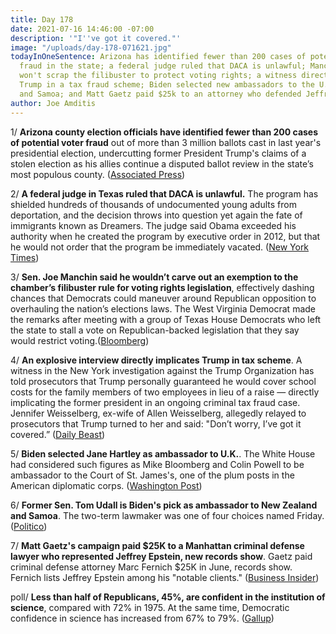 ```yaml
---
title: Day 178
date: 2021-07-16 14:46:00 -07:00
description: '"I''ve got it covered."'
image: "/uploads/day-178-071621.jpg"
todayInOneSentence: Arizona has identified fewer than 200 cases of potential voter
  fraud in the state; a federal judge ruled that DACA is unlawful; Manchin says he
  won't scrap the filibuster to protect voting rights; a witness directly implicated
  Trump in a tax fraud scheme; Biden selected new ambassadors to the U.K., New Zealand,
  and Samoa; and Matt Gaetz paid $25k to an attorney who defended Jeffrey Epstein.
author: Joe Amditis
---
```


1/ **Arizona county election officials have identified fewer than 200 cases of potential voter fraud** out of more than 3 million ballots cast in last year's presidential election, undercutting former President Trump's claims of a stolen election as his allies continue a disputed ballot review in the state’s most populous county. ([Associated Press](https://apnews.com/article/business-government-and-politics-arizona-election-2020-e6158cd1b0c6442716064e6791b4c6fc))

2/ **A federal judge in Texas ruled that DACA is unlawful.** The program has shielded hundreds of thousands of undocumented young adults from deportation, and the decision throws into question yet again the fate of immigrants known as Dreamers. The judge said Obama exceeded his authority when he created the program by executive order in 2012, but that he would not order that the program be immediately vacated. ([New York Times](https://www.nytimes.com/2021/07/16/us/court-daca-dreamers.html))

3/ **Sen. Joe Manchin said he wouldn’t carve out an exemption to the chamber’s filibuster rule for voting rights legislation**, effectively dashing chances that Democrats could maneuver around Republican opposition to overhauling the nation’s elections laws. The West Virginia Democrat made the remarks after meeting with a group of Texas House Democrats who left the state to stall a vote on Republican-backed legislation that they say would restrict voting.([Bloomberg](https://www.bloomberg.com/news/articles/2021-07-15/manchin-says-no-filibuster-exception-for-voting-rights-bill))

4/ **An explosive interview directly implicates Trump in tax scheme**. A witness in the New York investigation against the Trump Organization has told prosecutors that Trump personally guaranteed he would cover school costs for the family members of two employees in lieu of a raise — directly implicating the former president in an ongoing criminal tax fraud case. Jennifer Weisselberg, ex-wife of Allen Weisselberg, allegedly relayed to prosecutors that Trump turned to her and said: "Don’t worry, I’ve got it covered.” ([Daily Beast](https://www.thedailybeast.com/explosive-interview-directly-implicates-donald-trump-in-tax-scheme))

5/ **Biden selected Jane Hartley as ambassador to U.K.**. The White House had considered such figures as Mike Bloomberg and Colin Powell to be ambassador to the Court of St. James's, one of the plum posts in the American diplomatic corps. ([Washington Post](https://www.washingtonpost.com/politics/biden-hartley-uk-ambassador/2021/07/16/78ed02ce-e63b-11eb-934f-7e6c1927f261_story.html))

6/ **Former Sen. Tom Udall is Biden's pick as ambassador to New Zealand and Samoa**. The two-term lawmaker was one of four choices named Friday. ([Politico](https://www.politico.com/news/2021/07/16/tom-udall-ambassador-new-zealand-samoa-499853))

7/ **Matt Gaetz's campaign paid $25K to a Manhattan criminal defense lawyer who represented Jeffrey Epstein, new records show**. Gaetz paid criminal defense attorney Marc Fernich $25K in June, records show. Fernich lists Jeffrey Epstein among his "notable clients." ([Business Insider](https://www.businessinsider.com/matt-gaetz-criminal-defense-attorney-jeffrey-epstein-2021-7))

poll/ **Less than half of Republicans, 45%, are confident in the institution of science**, compared with 72% in 1975. At the same time, Democratic confidence in science has increased from 67% to 79%. ([Gallup](https://news.gallup.com/poll/352397/democratic-republican-confidence-science-diverges.aspx))